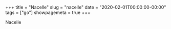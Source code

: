 +++
title = "Nacelle"
slug = "nacelle"
date = "2020-02-01T00:00:00-00:00"
tags = ["go"]
showpagemeta = true
+++

Nacelle
